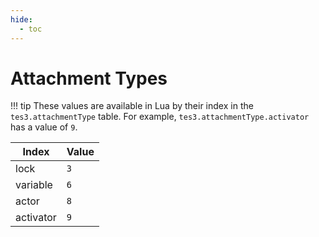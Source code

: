 ```yaml
---
hide:
  - toc
---
```


# Attachment Types

!!! tip
	These values are available in Lua by their index in the `tes3.attachmentType` table. For example, `tes3.attachmentType.activator` has a value of `9`.

Index     | Value
--------- | -----
lock      | `3`
variable  | `6`
actor     | `8`
activator | `9`
